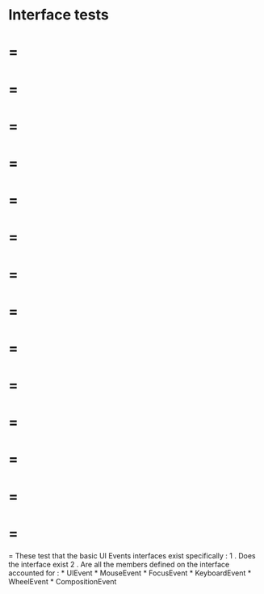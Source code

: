 Interface
tests
=
=
=
=
=
=
=
=
=
=
=
=
=
=
=
=
=
=
=
=
=
=
=
=
=
=
=
=
=
=
These
test
that
the
basic
UI
Events
interfaces
exist
specifically
:
1
.
Does
the
interface
exist
2
.
Are
all
the
members
defined
on
the
interface
accounted
for
:
*
UIEvent
*
MouseEvent
*
FocusEvent
*
KeyboardEvent
*
WheelEvent
*
CompositionEvent
